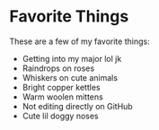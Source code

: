 # Favorite Things

These are a few of my favorite things:

- Getting into my major lol jk 
- Raindrops on roses
- Whiskers on cute animals
- Bright copper kettles
- Warm woolen mittens
- Not editing directly on GitHub
- Cute lil doggy noses
